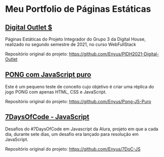 # Meu Portfolio de Páginas Estáticas

## <a href="https://enyus.github.io/DO$/">Digital Outlet $</a>
Páginas Estáticas do Projeto Integrador do Grupo 3 da Digital House, realizado no segundo semestre de 2021, no curso WebFullStack

Repositório original do projeto: https://github.com/Enyus/PIDH2021-Digital-Outlet

## <a href="https://enyus.github.io/pong/">PONG com JavaScript puro</a>
Este é um pequeno teste de conceito cujo objetivo é criar uma réplica do jogo PONG com apenas HTML, CSS e JavaScript.

Repositório original do projeto: https://github.com/Enyus/Pong-JS-Puro

## <a href="/">7DaysOfCode - JavaScript</a>
Desafios do #7DaysOfCode em Javascript da Alura, projeto em que a cada dia, durante sete dias, um desafio era lançado para resolução em JavaScript.

Repositório original do projeto: https://github.com/Enyus/7DoC-JS